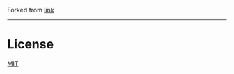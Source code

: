 Forked from [link](https://github.com/AngularClass/angular2-webpack-starter "AngularClass/angular2-webpack-starter")
___

# License
[MIT](/LICENSE)

